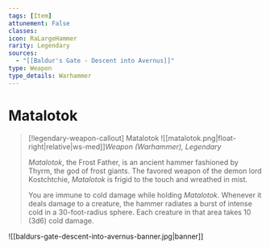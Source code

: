 ```yaml
---
tags: [Item]
attunement: False
classes: 
icon: RaLargeHammer
rarity: Legendary
sources:
  - "[[Baldur's Gate - Descent into Avernus]]"
type: Weapon
type_details: Warhammer
---
```

# Matalotok
>[!legendary-weapon-callout] Matalotok
>![[matalotok.png|float-right|relative|ws-med]]*Weapon (Warhammer), Legendary*
>
>*Matalotok*, the Frost Father, is an ancient hammer fashioned by Thyrm, the god of frost giants. The favored weapon of the demon lord Kostchtchie, *Matalotok* is frigid to the touch and wreathed in mist.
>
>You are immune to cold damage while holding *Matalotok*. Whenever it deals damage to a creature, the hammer radiates a burst of intense cold in a 30-foot-radius sphere. Each creature in that area takes 10 (3d6) cold damage.

![[baldurs-gate-descent-into-avernus-banner.jpg|banner]]
